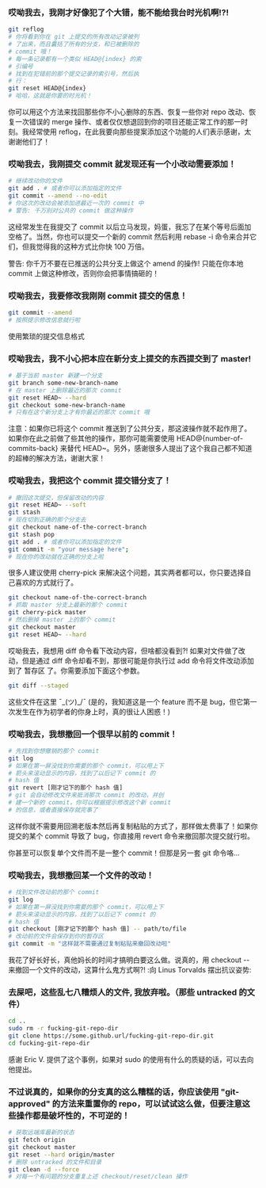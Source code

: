 ### 哎呦我去，我刚才好像犯了个大错，能不能给我台时光机啊!?!
```bash
git reflog
# 你将看到你在 git 上提交的所有改动记录被列
# 了出来，而且囊括了所有的分支，和已被删除的
# commit 哦！
# 每一条记录都有一个类似 HEAD@{index} 的索
# 引编号
# 找到在犯错前的那个提交记录的索引号，然后执
# 行：
git reset HEAD@{index}
# 哈哈，这就是你要的时光机！
```
你可以用这个方法来找回那些你不小心删除的东西、恢复一些你对 repo 改动、恢复一次错误的 merge 操作、或者仅仅想退回到你的项目还能正常工作的那一时刻。我经常使用 reflog，在此我要向那些提案添加这个功能的人们表示感谢，太谢谢他们了！

### 哎呦我去，我刚提交 commit 就发现还有一个小改动需要添加！
```bash
# 继续改动你的文件
git add . # 或者你可以添加指定的文件
git commit --amend --no-edit
# 你这次的改动会被添加进最近一次的 commit 中
# 警告: 千万别对公共的 commit 做这种操作
```
这经常发生在我提交了 commit 以后立马发现，妈蛋，我忘了在某个等号后面加空格了。当然，你也可以提交一个新的 commit 然后利用 rebase -i 命令来合并它们，但我觉得我的这种方式比你快 100 万倍。

警告: 你千万不要在已推送的公共分支上做这个 amend 的操作! 只能在你本地 commit 上做这种修改，否则你会把事情搞砸的！

### 哎呦我去，我要修改我刚刚 commit 提交的信息！
```bash
git commit --amend
# 按照提示修改信息就行啦
```
使用繁琐的提交信息格式

### 哎呦我去，我不小心把本应在新分支上提交的东西提交到了 master!
```bash
# 基于当前 master 新建一个分支
git branch some-new-branch-name
# 在 master 上删除最近的那次 commit
git reset HEAD~ --hard
git checkout some-new-branch-name
# 只有在这个新分支上才有你最近的那次 commit 哦
```
注意：如果你已将这个 commit 推送到了公共分支，那这波操作就不起作用了。如果你在此之前做了些其他的操作，那你可能需要使用 HEAD@{number-of-commits-back} 来替代 HEAD~。另外，感谢很多人提出了这个我自己都不知道的超棒的解决方法，谢谢大家！

### 哎呦我去，我把这个 commit 提交错分支了！
```bash
# 撤回这次提交，但保留改动的内容
git reset HEAD~ --soft
git stash
# 现在切到正确的那个分支去
git checkout name-of-the-correct-branch
git stash pop
git add . # 或者你可以添加指定的文件
git commit -m "your message here";
# 现在你的改动就在正确的分支上啦
```
很多人建议使用 cherry-pick 来解决这个问题，其实两者都可以，你只要选择自己喜欢的方式就行了。
```bash
git checkout name-of-the-correct-branch
# 抓取 master 分支上最新的那个 commit
git cherry-pick master
# 然后删掉 master 上的那个 commit
git checkout master
git reset HEAD~ --hard
```
哎呦我去，我想用 diff 命令看下改动内容，但啥都没看到?!
如果对文件做了改动，但是通过 diff 命令却看不到，那很可能是你执行过 add 命令将文件改动添加到了 暂存区 了。你需要添加下面这个参数。
```bash
git diff --staged
```
这些文件在这里 ¯\_(ツ)_/¯ (是的，我知道这是一个 feature 而不是 bug，但它第一次发生在作为初学者的你身上时，真的很让人困惑！)

### 哎呦我去，我想撤回一个很早以前的 commit！
```bash
# 先找到你想撤销的那个 commit
git log
# 如果在第一屏没找到你需要的那个 commit，可以用上下
# 箭头来滚动显示的内容，找到了以后记下 commit 的
# hash 值
git revert [刚才记下的那个 hash 值]
# git 会自动修改文件来抵消那次 commit 的改动，并创
# 建一个新的 commit，你可以根据提示修改这个新 commit
# 的信息，或者直接保存就完事了
```
这样你就不需要用回溯老版本然后再复制粘贴的方式了，那样做太费事了！如果你提交的某个 commit 导致了 bug，你直接用 revert 命令来撤回那次提交就行啦。

你甚至可以恢复单个文件而不是一整个 commit！但那是另一套 git 命令咯...

### 哎呦我去，我想撤回某一个文件的改动！
```bash
# 找到文件改动前的那个 commit
git log
# 如果在第一屏没找到你需要的那个 commit，可以用上下
# 箭头来滚动显示的内容，找到了以后记下 commit 的
# hash 值
git checkout [刚才记下的那个 hash 值] -- path/to/file
# 改动前的文件会保存到你的暂存区
git commit -m "这样就不需要通过复制粘贴来撤回改动啦"
```
我花了好长好长，真他妈长的时间才搞明白要这么做。说真的，用 checkout -- 来撤回一个文件的改动，这算什么鬼方式啊?! :向 Linus Torvalds 摆出抗议姿势:

### 去屎吧，这些乱七八糟烦人的文件, 我放弃啦。（那些 untracked 的文件）
```bash
cd ..
sudo rm -r fucking-git-repo-dir
git clone https://some.github.url/fucking-git-repo-dir.git
cd fucking-git-repo-dir
```
感谢 Eric V. 提供了这个事例，如果对 sudo 的使用有什么的质疑的话，可以去向他提出。

### 不过说真的，如果你的分支真的这么糟糕的话，你应该使用 "git-approved" 的方法来重置你的 repo，可以试试这么做，但要注意这些操作都是破坏性的，不可逆的！
```bash
# 获取远端库最新的状态
git fetch origin
git checkout master
git reset --hard origin/master
# 删除 untracked 的文件和目录
git clean -d --force
# 对每一个有问题的分支重复上述 checkout/reset/clean 操作
```